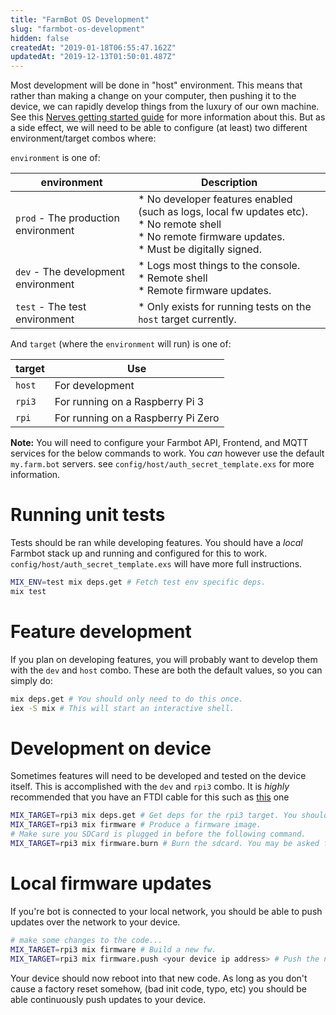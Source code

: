 ```yaml
---
title: "FarmBot OS Development"
slug: "farmbot-os-development"
hidden: false
createdAt: "2019-01-18T06:55:47.162Z"
updatedAt: "2019-12-13T01:50:01.487Z"
---
```

Most development will be done in "host" environment. This means that rather than making a change on your computer, then pushing it to the device, we can rapidly develop things from the luxury of our own machine. See this [Nerves getting started guide](https://hexdocs.pm/nerves/getting-started.html) for more information about this. But as a side effect, we will need to be able to configure (at least) two different environment/target combos where:

`environment` is one of:

|environment                   |Description                   |
|------------------------------|------------------------------|
|`prod` - The production environment|* No developer features enabled (such as logs, local fw updates etc).<br>* No remote shell<br>* No remote firmware updates.<br>* Must be digitally signed.
|`dev` - The development environment|* Logs most things to the console.<br>* Remote shell<br>* Remote firmware updates.
|`test` - The test environment |* Only exists for running tests on the `host` target currently.

And `target` (where the `environment` will run) is one of:

|target                        |Use                           |
|------------------------------|------------------------------|
|`host`                        |For development
|`rpi3`                        |For running on a Raspberry Pi 3
|`rpi`                         |For running on a Raspberry Pi Zero



__Note:__
You will need to configure your Farmbot API, Frontend, and MQTT services for the below commands to work. You _can_ however use the default `my.farm.bot` servers. see `config/host/auth_secret_template.exs` for more information.

# Running unit tests
Tests should be ran while developing features. You should have a *local* Farmbot stack up and running and configured for this to work. `config/host/auth_secret_template.exs` will have more full instructions.

```bash
MIX_ENV=test mix deps.get # Fetch test env specific deps.
mix test
```

# Feature development
If you plan on developing features, you will probably want to develop them with the `dev` and `host` combo. These are both the default values, so you can simply do:
```bash
mix deps.get # You should only need to do this once.
iex -S mix # This will start an interactive shell.
```

# Development on device
Sometimes features will need to be developed and tested on the device itself. This is accomplished with the `dev` and `rpi3` combo. It is *highly* recommended that you have an FTDI cable for this such as [this](https://www.digikey.com/product-detail/en/ftdi/TTL-232R-RPI/768-1204-ND) one

```bash
MIX_TARGET=rpi3 mix deps.get # Get deps for the rpi3 target. You should only need to do this once.
MIX_TARGET=rpi3 mix firmware # Produce a firmware image.
# Make sure you SDCard is plugged in before the following command.
MIX_TARGET=rpi3 mix firmware.burn # Burn the sdcard. You may be asked for a password here.
```

# Local firmware updates
If you're bot is connected to your local network, you should be able to push updates over the network to your device.

```bash
# make some changes to the code...
MIX_TARGET=rpi3 mix firmware # Build a new fw.
MIX_TARGET=rpi3 mix firmware.push <your device ip address> # Push the new fw to the device.
```
Your device should now reboot into that new code. As long as you don't cause a factory reset somehow, (bad init code, typo, etc) you should be able continuously push updates to your device.
